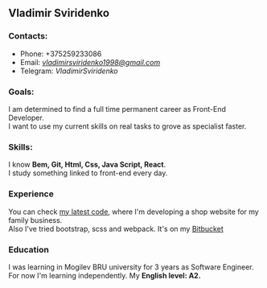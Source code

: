 ## Vladimir Sviridenko
### Contacts:
* Phone: +375259233086
* Email: *vladimirsviridenko1998@gmail.com*
* Telegram: *VladimirSviridenko*

### Goals:
I am determined to find a full time permanent career as Front-End Developer.  
I want to use my current skills on real tasks to grove as specialist faster.

### Skills:
I know **Bem, Git, Html, Css, Java Script, React**.  
I study something linked to front-end every day.

### Experience
You can check [my latest code](https://bitbucket.org/Vladimir_Sviridenko/sviridenko-furniture-website), where I'm
developing a shop website for my family business.  
Also I've tried bootstrap, scss and webpack. It's on my [Bitbucket](https://bitbucket.org/Vladimir_Sviridenko/)

### Education
I was learning in Mogilev BRU university for 3 years as Software Engineer.  
For now I'm learning independently. My **English level: A2.** 
